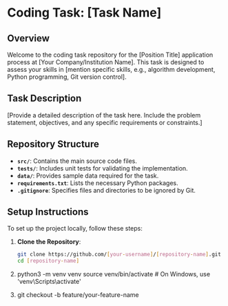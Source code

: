 # Coding Task: [Task Name]

## Overview

Welcome to the coding task repository for the [Position Title] application process at [Your Company/Institution Name]. This task is designed to assess your skills in [mention specific skills, e.g., algorithm development, Python programming, Git version control].

## Task Description

[Provide a detailed description of the task here. Include the problem statement, objectives, and any specific requirements or constraints.]

## Repository Structure


- **`src/`**: Contains the main source code files.
- **`tests/`**: Includes unit tests for validating the implementation.
- **`data/`**: Provides sample data required for the task.
- **`requirements.txt`**: Lists the necessary Python packages.
- **`.gitignore`**: Specifies files and directories to be ignored by Git.

## Setup Instructions

To set up the project locally, follow these steps:

1. **Clone the Repository**:

   ```bash
   git clone https://github.com/[your-username]/[repository-name].git
   cd [repository-name]

2. python3 -m venv venv
source venv/bin/activate  # On Windows, use 'venv\Scripts\activate'

3. git checkout -b feature/your-feature-name

